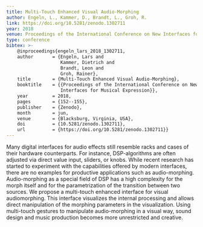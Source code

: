 ```yaml
---
title: Multi-Touch Enhanced Visual Audio-Morphing
author: Engeln, L., Kammer, D., Brandt, L., Groh, R.
link: https://doi.org/10.5281/zenodo.1302711
year: 2018
venue: Proceedings of the International Conference on New Interfaces for Musical Expression
type: conference
bibtex: >-
    @inproceedings{engeln_lars_2018_1302711,
    author       = {Engeln, Lars and
                    Kammer, Dietrich and
                    Brandt, Leon and
                    Groh, Rainer},
    title        = {Multi-Touch Enhanced Visual Audio-Morphing},
    booktitle    = {{Proceedings of the International Conference on New 
                    Interfaces for Musical Expression}},
    year         = 2018,
    pages        = {152--155},
    publisher    = {Zenodo},
    month        = jun,
    venue        = {Blacksburg, Virginia, USA},
    doi          = {10.5281/zenodo.1302711},
    url          = {https://doi.org/10.5281/zenodo.1302711}}
---
```

Many digital interfaces for audio effects still resemble racks and cases of their hardware counterparts. For instance, DSP-algorithms are often adjusted via direct value input, sliders, or knobs. While recent research has started to experiment with the capabilities offered by modern interfaces, there are no examples for productive applications such as audio-morphing. Audio-morphing as a special field of DSP has a high complexity for the morph itself and for the parametrization of the transition between two sources. We propose a multi-touch enhanced interface for visual audiomorphing. This interface visualizes the internal processing and allows direct manipulation of the morphing parameters in the visualization. Using multi-touch gestures to manipulate audio-morphing in a visual way, sound design and music production becomes more unrestricted and creative.